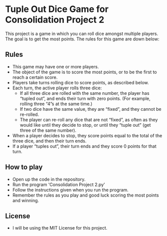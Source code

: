 # Tuple Out Dice Game for Consolidation Project 2

This project is a game in which you can roll dice amongst multiple players. The goal is to get the most points. The rules for this game are down below:

## Rules

- This game may have one or more players.
- The object of the game is to score the most points, or to be the first to reach a certain score.
- Players take turns rolling dice to score points, as described below.
- Each turn, the active player rolls three dice:
    - If all three dice are rolled with the same number, the player has “tupled out”, and ends their turn with zero points. (For example, rolling three “4”s at the same time.)
    - If two dice have the same value, they are “fixed”, and they cannot be re-rolled.
    - The player can re-roll any dice that are not “fixed”, as often as they would like until they decide to stop, or until they “tuple out” (get three of the same number).
- When a player decides to stop, they score points equal to the total of the three dice, and then their turn ends.
- If a player “tuples out”, their turn ends and they score 0 points for that turn.

## How to play

- Open up the code in the repository.
- Run the program 'Consolidation Project 2.py'
- Follow the instructions given when you run the program.
- Remember the rules as you play and good luck scoring the most points and winning.

## License

- I will be using the MIT License for this project.